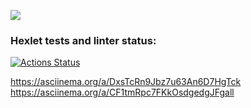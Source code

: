 <a href="https://codeclimate.com/github/codeclimate/codeclimate/maintainability"><img src="https://api.codeclimate.com/v1/badges/a99a88d28ad37a79dbf6/maintainability" /></a>
### Hexlet tests and linter status:
[![Actions Status](https://github.com/mr-xeroth/python-project-lvl1/workflows/hexlet-check/badge.svg)](https://github.com/mr-xeroth/python-project-lvl1/actions)

https://asciinema.org/a/DxsTcRn9Jbz7u63An6D7HgTck
https://asciinema.org/a/CF1tmRpc7FKkOsdgedgJFgall
